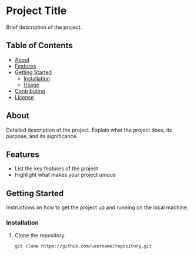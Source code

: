 # Project Title

Brief description of the project.

## Table of Contents

- [About](#about)
- [Features](#features)
- [Getting Started](#getting-started)
  - [Installation](#installation)
  - [Usage](#usage)
- [Contributing](#contributing)
- [License](#license)

## About

Detailed description of the project. Explain what the project does, its purpose, and its significance.

## Features

- List the key features of the project
- Highlight what makes your project unique

## Getting Started

Instructions on how to get the project up and running on the local machine.

### Installation

1. Clone the repository.
   ```sh
   git clone https://github.com/username/repository.git
